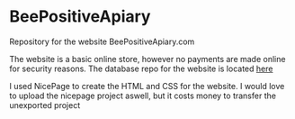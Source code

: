 # BeePositiveApiary
Repository for the website BeePositiveApiary.com

The website is a basic online store, however no payments are made online for security reasons. The database repo for the website is located [here](https://github.com/prushton2/BeePositiveApiaryNodeServer/blob/main/database.js)

I used NicePage to create the HTML and CSS for the website. I would love to upload the nicepage project aswell, but it costs money to transfer the unexported project
